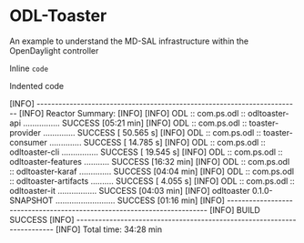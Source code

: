 # ODL-Toaster
An example to understand the MD-SAL infrastructure within the OpenDaylight controller

Inline `code`

Indented code

  [INFO] ------------------------------------------------------------------------
  [INFO] Reactor Summary:
  [INFO]
  [INFO] ODL :: com.ps.odl :: odltoaster-api ................ SUCCESS [05:21 min]
  [INFO] ODL :: com.ps.odl :: toaster-provider .............. SUCCESS [ 50.565 s]
  [INFO] ODL :: com.ps.odl :: toaster-consumer .............. SUCCESS [ 14.785 s]
  [INFO] ODL :: com.ps.odl :: odltoaster-cli ................ SUCCESS [ 19.545 s]
  [INFO] ODL :: com.ps.odl :: odltoaster-features ........... SUCCESS [16:32 min]
  [INFO] ODL :: com.ps.odl :: odltoaster-karaf .............. SUCCESS [04:04 min]
  [INFO] ODL :: com.ps.odl :: odltoaster-artifacts .......... SUCCESS [  4.055 s]
  [INFO] ODL :: com.ps.odl :: odltoaster-it ................. SUCCESS [04:03 min]
  [INFO] odltoaster 0.1.0-SNAPSHOT .......................... SUCCESS [01:16 min]
  [INFO] ------------------------------------------------------------------------
  [INFO] BUILD SUCCESS
  [INFO] ------------------------------------------------------------------------
  [INFO] Total time: 34:28 min
